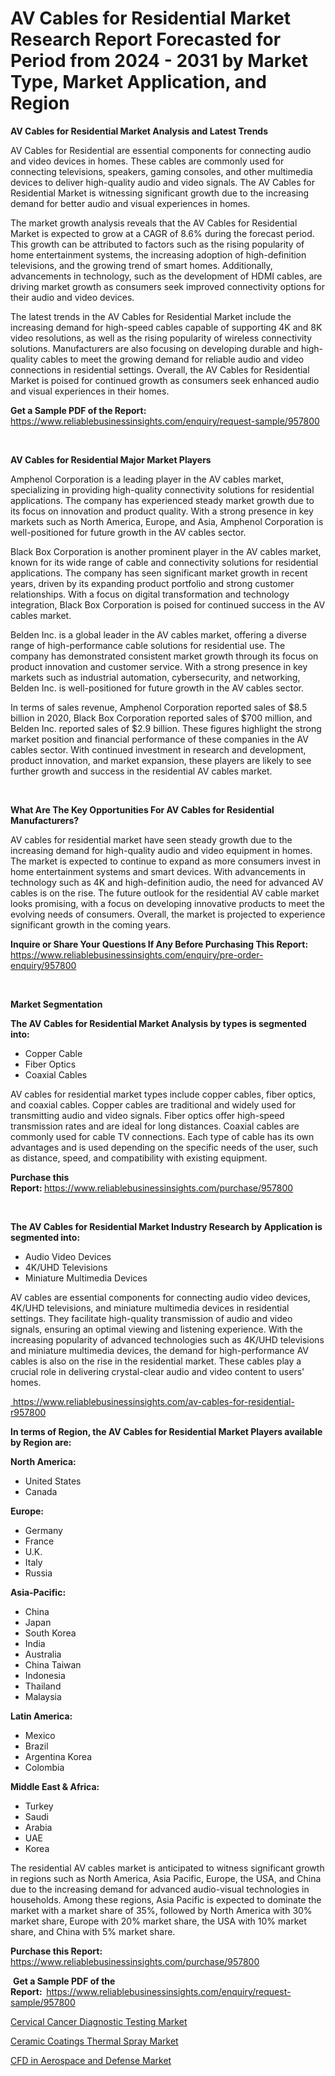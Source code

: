 <p><h1>AV Cables for Residential Market Research Report Forecasted for Period from 2024 -  2031 by Market Type, Market Application, and Region</h1></p><p><strong>AV Cables for Residential Market Analysis and Latest Trends</strong></p>
<p><p>AV Cables for Residential are essential components for connecting audio and video devices in homes. These cables are commonly used for connecting televisions, speakers, gaming consoles, and other multimedia devices to deliver high-quality audio and video signals. The AV Cables for Residential Market is witnessing significant growth due to the increasing demand for better audio and visual experiences in homes.</p><p>The market growth analysis reveals that the AV Cables for Residential Market is expected to grow at a CAGR of 8.6% during the forecast period. This growth can be attributed to factors such as the rising popularity of home entertainment systems, the increasing adoption of high-definition televisions, and the growing trend of smart homes. Additionally, advancements in technology, such as the development of HDMI cables, are driving market growth as consumers seek improved connectivity options for their audio and video devices.</p><p>The latest trends in the AV Cables for Residential Market include the increasing demand for high-speed cables capable of supporting 4K and 8K video resolutions, as well as the rising popularity of wireless connectivity solutions. Manufacturers are also focusing on developing durable and high-quality cables to meet the growing demand for reliable audio and video connections in residential settings. Overall, the AV Cables for Residential Market is poised for continued growth as consumers seek enhanced audio and visual experiences in their homes.</p></p>
<p><strong>Get a Sample PDF of the Report:&nbsp;</strong> <a href="https://www.reliablebusinessinsights.com/enquiry/request-sample/957800">https://www.reliablebusinessinsights.com/enquiry/request-sample/957800</a></p>
<p>&nbsp;</p>
<p><strong>AV Cables for Residential Major Market Players</strong></p>
<p><p>Amphenol Corporation is a leading player in the AV cables market, specializing in providing high-quality connectivity solutions for residential applications. The company has experienced steady market growth due to its focus on innovation and product quality. With a strong presence in key markets such as North America, Europe, and Asia, Amphenol Corporation is well-positioned for future growth in the AV cables sector.</p><p>Black Box Corporation is another prominent player in the AV cables market, known for its wide range of cable and connectivity solutions for residential applications. The company has seen significant market growth in recent years, driven by its expanding product portfolio and strong customer relationships. With a focus on digital transformation and technology integration, Black Box Corporation is poised for continued success in the AV cables market.</p><p>Belden Inc. is a global leader in the AV cables market, offering a diverse range of high-performance cable solutions for residential use. The company has demonstrated consistent market growth through its focus on product innovation and customer service. With a strong presence in key markets such as industrial automation, cybersecurity, and networking, Belden Inc. is well-positioned for future growth in the AV cables sector.</p><p>In terms of sales revenue, Amphenol Corporation reported sales of $8.5 billion in 2020, Black Box Corporation reported sales of $700 million, and Belden Inc. reported sales of $2.9 billion. These figures highlight the strong market position and financial performance of these companies in the AV cables sector. With continued investment in research and development, product innovation, and market expansion, these players are likely to see further growth and success in the residential AV cables market.</p></p>
<p>&nbsp;</p>
<p><strong>What Are The Key Opportunities For AV Cables for Residential Manufacturers?</strong></p>
<p><p>AV cables for residential market have seen steady growth due to the increasing demand for high-quality audio and video equipment in homes. The market is expected to continue to expand as more consumers invest in home entertainment systems and smart devices. With advancements in technology such as 4K and high-definition audio, the need for advanced AV cables is on the rise. The future outlook for the residential AV cable market looks promising, with a focus on developing innovative products to meet the evolving needs of consumers. Overall, the market is projected to experience significant growth in the coming years.</p></p>
<p><strong>Inquire or Share Your Questions If Any Before Purchasing This Report:</strong> <a href="https://www.reliablebusinessinsights.com/enquiry/pre-order-enquiry/957800">https://www.reliablebusinessinsights.com/enquiry/pre-order-enquiry/957800</a></p>
<p>&nbsp;</p>
<p><strong>Market Segmentation</strong></p>
<p><strong>The AV Cables for Residential Market Analysis by types is segmented into:</strong></p>
<p><ul><li>Copper Cable</li><li>Fiber Optics</li><li>Coaxial Cables</li></ul></p>
<p><p>AV cables for residential market types include copper cables, fiber optics, and coaxial cables. Copper cables are traditional and widely used for transmitting audio and video signals. Fiber optics offer high-speed transmission rates and are ideal for long distances. Coaxial cables are commonly used for cable TV connections. Each type of cable has its own advantages and is used depending on the specific needs of the user, such as distance, speed, and compatibility with existing equipment.</p></p>
<p><strong>Purchase this Report:&nbsp;</strong><a href="https://www.reliablebusinessinsights.com/purchase/957800">https://www.reliablebusinessinsights.com/purchase/957800</a></p>
<p>&nbsp;</p>
<p><strong>The AV Cables for Residential Market Industry Research by Application is segmented into:</strong></p>
<p><ul><li>Audio Video Devices</li><li>4K/UHD Televisions</li><li>Miniature Multimedia Devices</li></ul></p>
<p><p>AV cables are essential components for connecting audio video devices, 4K/UHD televisions, and miniature multimedia devices in residential settings. They facilitate high-quality transmission of audio and video signals, ensuring an optimal viewing and listening experience. With the increasing popularity of advanced technologies such as 4K/UHD televisions and miniature multimedia devices, the demand for high-performance AV cables is also on the rise in the residential market. These cables play a crucial role in delivering crystal-clear audio and video content to users' homes.</p></p>
<p><a href="https://www.reliablebusinessinsights.com/av-cables-for-residential-r957800">&nbsp;https://www.reliablebusinessinsights.com/av-cables-for-residential-r957800</a></p>
<p><strong>In terms of Region, the AV Cables for Residential Market Players available by Region are:</strong></p>
<p>
    <p> <strong> North America: </strong>
        <ul>
            <li>United States</li>
            <li>Canada</li>
        </ul>
        </p> 
    <p> <strong> Europe: </strong>
        <ul>
            <li>Germany</li>
            <li>France</li>
            <li>U.K.</li>
            <li>Italy</li>
            <li>Russia</li>
        </ul>
        </p> 
    <p> <strong> Asia-Pacific: </strong>
        <ul>
            <li>China</li>
            <li>Japan</li>
            <li>South Korea</li>
            <li>India</li>
            <li>Australia</li>
            <li>China Taiwan</li>
            <li>Indonesia</li>
            <li>Thailand</li>
            <li>Malaysia</li>
        </ul>
        </p> 
    <p> <strong> Latin America: </strong>
        <ul>
            <li>Mexico</li>
            <li>Brazil</li>
            <li>Argentina Korea</li>
            <li>Colombia</li>
        </ul>
        </p> 
    <p> <strong> Middle East & Africa: </strong>
        <ul>
            <li>Turkey</li>
            <li>Saudi</li>
            <li>Arabia</li>
            <li>UAE</li>
            <li>Korea</li>
        </ul>
    </p>
    </p>
<p><p>The residential AV cables market is anticipated to witness significant growth in regions such as North America, Asia Pacific, Europe, the USA, and China due to the increasing demand for advanced audio-visual technologies in households. Among these regions, Asia Pacific is expected to dominate the market with a market share of 35%, followed by North America with 30% market share, Europe with 20% market share, the USA with 10% market share, and China with 5% market share.</p></p>
<p><strong>Purchase this Report: </strong><a href="https://www.reliablebusinessinsights.com/purchase/957800">https://www.reliablebusinessinsights.com/purchase/957800</a></p>
<p>&nbsp;<strong>Get a Sample PDF of the Report:&nbsp;&nbsp;</strong><a href="https://www.reliablebusinessinsights.com/enquiry/request-sample/957800">https://www.reliablebusinessinsights.com/enquiry/request-sample/957800</a></p>
<p><strong></strong></p>
<p><p><a href="https://github.com/eliasMan59/Market-Research-Report-List-1/blob/main/cervical-cancer-diagnostic-testing-market.md">Cervical Cancer Diagnostic Testing Market</a></p><p><a href="https://github.com/ksleyeze/Market-Research-Report-List-1/blob/main/ceramic-coatings-thermal-spray-market.md">Ceramic Coatings Thermal Spray Market</a></p><p><a href="https://github.com/MaryamSipes/Market-Research-Report-List-1/blob/main/cfd-in-aerospace-and-defense-market.md">CFD in Aerospace and Defense Market</a></p></p>